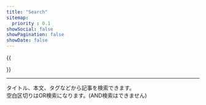 ```yaml
---
title: "Search"
sitemap:
  priority : 0.1
showSocial: false
showPagination: false
showDate: false
---
```


{{<search>}}

----

タイトル、本文、タグなどから記事を検索できます。  
空白区切りはOR検索になります。(AND検索はできません)